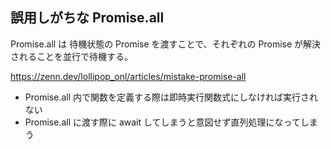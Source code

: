 ## 誤用しがちな Promise.all

Promise.all は 待機状態の Promise を渡すことで、それぞれの Promise が解決されることを並行で待機する。

https://zenn.dev/lollipop_onl/articles/mistake-promise-all

- Promise.all 内で関数を定義する際は即時実行関数式にしなければ実行されない
- Promise.all に渡す際に await してしまうと意図せず直列処理になってしまう
